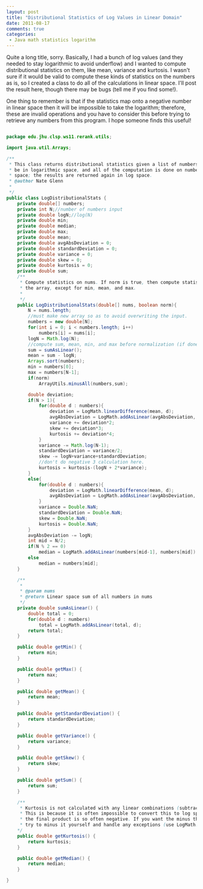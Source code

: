 ```yaml
---
layout: post
title: "Distributional Statistics of Log Values in Linear Domain"
date: 2011-08-17
comments: true
categories:
 - Java math statistics logarithm
---
```


Quite a long title, sorry. Basically, I had a bunch of log values (and they needed to stay logarithmic to avoid underflow) and I wanted to compute distributional statistics on them, like mean, variance and kurtosis. I wasn't sure if it would be valid to compute these kinds of statistics on the numbers as is, so I created a class to do all of the calculations in linear space. I'll post the result here, though there may be bugs (tell me if you find some!).

One thing to remember is that if the statistics map onto a negative number in linear space then it will be impossible to take the logarithm; therefore, these are invalid operations and you have to consider this before trying to retrieve any numbers from this program. I hope someone finds this useful!

``` java calculate statistical values of logs in the linear domain

package edu.jhu.clsp.ws11.rerank.utils;

import java.util.Arrays;

/**
 * This class returns distributional statistics given a list of numbers. The numbers are assumed to
 * be in logarithmic space, and all of the computation is done on numbers converted from log to linear
 * space; the results are returned again in log space.
 * @author Nate Glenn
 *
 */
public class LogDistributionalStats {
	private double[] numbers;
	private int N;//number of numbers input
	private double logN;//log(N)
	private double min;
	private double median;
	private double max;
	private double mean;
	private double avgAbsDeviation = 0;
	private double standardDeviation = 0;
	private double variance = 0;
	private double skew = 0;
	private double kurtosis = 0;
	private double sum;
	/**
	 * Compute statistics on nums. If norm is true, then compute statistics after normalizing
	 * the array, except for min, mean, and max.
	 *
	 */
	public LogDistributionalStats(double[] nums, boolean norm){
		N = nums.length;
		//must make new array so as to avoid overwriting the input.
		numbers = new double[N];
		for(int i = 0; i < numbers.length; i++)
			numbers[i] = nums[i];
		logN = Math.log(N);
		//compute sum, mean, min, and max before normalization (if done at all)
		sum = sumAsLinear();
		mean = sum - logN;
		Arrays.sort(numbers);
		min = numbers[0];
		max = numbers[N-1];
		if(norm)
			ArrayUtils.minusAll(numbers,sum);

		double deviation;
		if(N > 1){
			for(double d : numbers){
				deviation = LogMath.linearDifference(mean, d);
				avgAbsDeviation = LogMath.addAsLinear(avgAbsDeviation, deviation);
				variance += deviation*2;
				skew += deviation*3;
				kurtosis += deviation*4;
			}
			variance -= Math.log(N-1);
			standardDeviation = variance/2;
			skew -= logN+variance+standardDeviation;
			//don't do negative 3 calculation here.
			kurtosis = kurtosis-(logN + 2*variance);
		}
		else{
			for(double d : numbers){
				deviation = LogMath.linearDifference(mean, d);
				avgAbsDeviation = LogMath.addAsLinear(avgAbsDeviation, deviation);
			}
			variance = Double.NaN;
			standardDeviation = Double.NaN;
			skew = Double.NaN;
			kurtosis = Double.NaN;
		}
		avgAbsDeviation -= logN;
		int mid = N/2;
		if(N % 2 == 0)
			median = LogMath.addAsLinear(numbers[mid-1], numbers[mid]) - Math.log(2);
		else
			median = numbers[mid];
	}

	/**
	 *
	 * @param nums
	 * @return Linear space sum of all numbers in nums
	 */
	private double sumAsLinear() {
		double total = 0;
		for(double d : numbers)
			total = LogMath.addAsLinear(total, d);
		return total;
	}

	public double getMin() {
		return min;
	}

	public double getMax() {
		return max;
	}

	public double getMean() {
		return mean;
	}

	public double getStandardDeviation() {
		return standardDeviation;
	}

	public double getVariance() {
		return variance;
	}

	public double getSkew() {
		return skew;
	}

	public double getSum() {
		return sum;
	}

	/**
	 * Kurtosis is not calculated with any linear combinations (subtracting three)
	 * This is because it is often impossible to convert this to log space, since
	 * the final product is so often negative. If you want the minus three back again, you can
	 * try to minus it yourself and handle any exceptions (use LogMath.minusAsLinear()).
	*/
	public double getKurtosis() {
		return kurtosis;
	}

	public double getMedian() {
		return median;
	}

}
```
